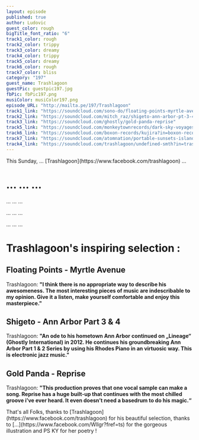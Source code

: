 ```yaml
---
layout: episode
published: true
author: Ludovic
guest_color: rough
bigTitle_font_ratio: "6"
track1_color: rough
track2_color: trippy
track3_color: dreamy
track4_color: trippy
track5_color: dreamy
track6_color: rough
track7_color: bliss
category: "197"
guest_name: Trashlagoon
guestPic: guestpic197.jpg
fbPic: fbPic197.png
musiColor: musiColor197.png
episode_URL: "http://mailta.pe/197/Trashlagoon"
track1_link: "https://soundcloud.com/sono-do/floating-points-myrtle-avenue"
track2_link: "https://soundcloud.com/mitch_raz/shigeto-ann-arbor-pt-3-4"
track3_link: "https://soundcloud.com/ghostly/gold-panda-reprise"
track5_link: "https://soundcloud.com/monkeytownrecords/dark-sky-voyages"
track6_link: "https://soundcloud.com/boxon-records/kujira?in=boxon-records/sets/boxon062-joy-kujira-ep"
track7_link: "https://soundcloud.com/atomnation/portable-sunsets-islander-1?in=atomnation/sets/atm027-portable-sunsets-bless"
track4_link: "https://soundcloud.com/trashlagoon/undefined-smth?in=trashlagoon/sets/entracte"
---
```




<p id="introduction">This Sunday, ... [Trashlagoon](https://www.facebook.com/trashlagoon) ...</p>


# ... ... ...

... ... ...

... ... ...

... ... ...


# Trashlagoon's inspiring selection :
 
## Floating Points - Myrtle Avenue
Trashlagoon: **"**I think there is no appropriate way to describe his awesomeness. The most interesting pieces of music are indescribable to my opinion. Give it a listen, make yourself comfortable and enjoy this
masterpiece.**"**

## Shigeto - Ann Arbor Part 3 & 4
Trashlagoon: **"**An ode to his hometown Ann Arbor continued on „Lineage“ (Ghostly International) in 2012. He continues his groundbreaking Ann Arbor Part 1 & 2 Series by using his Rhodes Piano in an virtuosic
way. This is electronic jazz music.**"**

## Gold Panda - Reprise
Trashlagoon: **"**This production proves that one vocal sample can make a song. Reprise has a huge built-up that continues with the most chilled groove i’ve ever heard. It even doesn’t need a basedrum to do his magic.**“**
 
<p id="outroduction">
That's all Folks, thanks to [Trashlagoon](https://www.facebook.com/trashlagoon) for his beautiful selection, thanks to [...](https://www.facebook.com/Wllgr?fref=ts) for the gorgeous illustration and PS KY for her poetry !</p>
